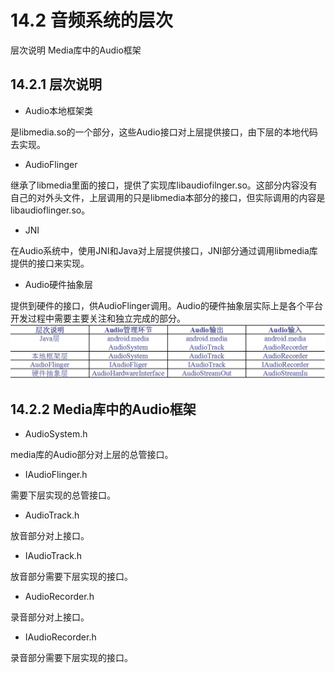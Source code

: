# 14.2 音频系统的层次

层次说明
Media库中的Audio框架

## 14.2.1 层次说明
* Audio本地框架类

是libmedia.so的一个部分，这些Audio接口对上层提供接口，由下层的本地代码去实现。

* AudioFlinger

继承了libmedia里面的接口，提供了实现库libaudiofilnger.so。这部分内容没有自己的对外头文件，上层调用的只是libmedia本部分的接口，但实际调用的内容是libaudioflinger.so。

* JNI

在Audio系统中，使用JNI和Java对上层提供接口，JNI部分通过调用libmedia库提供的接口来实现。

* Audio硬件抽象层

提供到硬件的接口，供AudioFlinger调用。Audio的硬件抽象层实际上是各个平台开发过程中需要主要关注和独立完成的部分。
![](A{`A3$3RDRBC4IGJ3O1}QIN.png)

## 14.2.2 Media库中的Audio框架
* AudioSystem.h

media库的Audio部分对上层的总管接口。

* IAudioFlinger.h

需要下层实现的总管接口。

* AudioTrack.h

放音部分对上接口。

* IAudioTrack.h

放音部分需要下层实现的接口。

* AudioRecorder.h

录音部分对上接口。

* IAudioRecorder.h

录音部分需要下层实现的接口。
